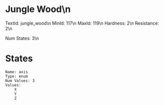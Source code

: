 # Jungle Wood\n
TextId: jungle_wood\n
MinId: 117\n
MaxId: 119\n
Hardness: 2\n
Resistance: 2\n

Num States: 3\n
# States
```
Name: axis
Type: enum
Num Values: 3
Values:
    X
    Y
    Z
```